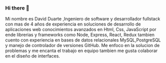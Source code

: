 ### Hi there 👋

Mi nombre es David Duarte ,Ingeniero de software y desarrollador fullstack con mas de 4 años de experiencia en soluciones de desarrollo de aplicaciones web conocimientos avanzados en Html, Css, JavaScript por ende librerias y frameworks como Node, Express, React, Redux tambien cuento con experiencia en bases de datos relacionales MySQL,PostgreSQL y manejo de controlador de versiones GitHub. Me enfoco en la solucion de problemas y me encanta el trabajo en equipo tambien me gusta colaborar en el diseño de interfaces.
